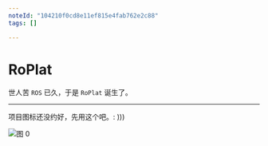```yaml
---
noteId: "104210f0cd8e11ef815e4fab762e2c88"
tags: []

---
```


# RoPlat

世人苦 `ROS` 已久，于是 `RoPlat` 诞生了。

---

项目图标还没约好，先用这个吧。: )))

![图 0](images/胡胡和芙芙.png)  
